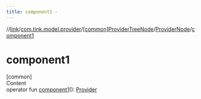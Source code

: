```yaml
---
title: component1 -
---
```

//[link](../../../index.md)/[com.tink.model.provider](../../index.md)/[[common]ProviderTreeNode](../index.md)/[ProviderNode](index.md)/[component1](component1.md)



# component1  
[common]  
Content  
operator fun [component1](component1.md)(): [Provider](../../[common]-provider/index.md)  



